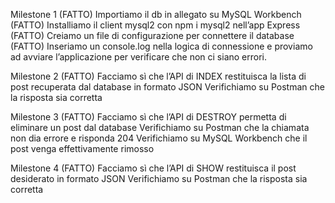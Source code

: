 Milestone 1 (FATTO)
Importiamo il db in allegato su MySQL Workbench (FATTO)
Installiamo il client mysql2 con npm i mysql2 nell’app Express (FATTO)
Creiamo un file di configurazione per connettere il database (FATTO)
Inseriamo un console.log nella logica di connessione e proviamo ad avviare l’applicazione per verificare che non ci siano errori.

Milestone 2 (FATTO)
Facciamo sì che l’API di INDEX restituisca la lista di post recuperata dal database in formato JSON 
Verifichiamo su Postman che la risposta sia corretta

Milestone 3 (FATTO)
Facciamo sì che l’API di DESTROY permetta di eliminare un post dal database
Verifichiamo su Postman che la chiamata non dia errore e risponda 204
Verifichiamo su MySQL Workbench che il post venga effettivamente rimosso

Milestone 4 (FATTO)
Facciamo sì che l’API di SHOW restituisca il post desiderato in formato JSON 
Verifichiamo su Postman che la risposta sia corretta
